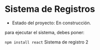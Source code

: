 <h1>Sistema de Registros</h1>

- Estado del proyecto: En construcción.

para ejecutar el sistema, debes poner:

```npm install react```
Sistema de registro 2
